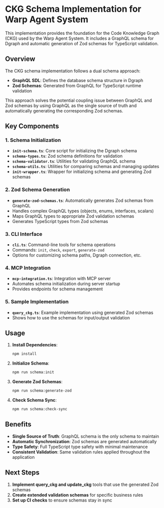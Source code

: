 # CKG Schema Implementation for Warp Agent System

This implementation provides the foundation for the Code Knowledge Graph (CKG) used by the Warp Agent System. It includes a GraphQL schema for Dgraph and automatic generation of Zod schemas for TypeScript validation.

## Overview

The CKG schema implementation follows a dual schema approach:
- **GraphQL SDL**: Defines the database schema structure in Dgraph
- **Zod Schemas**: Generated from GraphQL for TypeScript runtime validation

This approach solves the potential coupling issue between GraphQL and Zod schemas by using GraphQL as the single source of truth and automatically generating the corresponding Zod schemas.

## Key Components

### 1. Schema Initialization

- **`init-schema.ts`**: Core script for initializing the Dgraph schema
- **`schema-types.ts`**: Zod schema definitions for validation
- **`schema-validator.ts`**: Utilities for validating GraphQL schema
- **`schema-utils.ts`**: Utilities for comparing schemas and managing updates
- **`init-wrapper.ts`**: Wrapper for initializing schema and generating Zod schemas

### 2. Zod Schema Generation

- **`generate-zod-schemas.ts`**: Automatically generates Zod schemas from GraphQL
- Handles complex GraphQL types (objects, enums, interfaces, scalars)
- Maps GraphQL types to appropriate Zod validation schemas
- Generates TypeScript types from Zod schemas

### 3. CLI Interface

- **`cli.ts`**: Command-line tools for schema operations
- Commands: `init`, `check`, `export`, `generate-zod`
- Options for customizing schema paths, Dgraph connection, etc.

### 4. MCP Integration

- **`mcp-integration.ts`**: Integration with MCP server
- Automates schema initialization during server startup
- Provides endpoints for schema management

### 5. Sample Implementation

- **`query_ckg.ts`**: Example implementation using generated Zod schemas
- Shows how to use the schemas for input/output validation

## Usage

1. **Install Dependencies**:
   ```bash
   npm install
   ```

2. **Initialize Schema**:
   ```bash
   npm run schema:init
   ```

3. **Generate Zod Schemas**:
   ```bash
   npm run schema:generate-zod
   ```

4. **Check Schema Sync**:
   ```bash
   npm run schema:check-sync
   ```

## Benefits

- **Single Source of Truth**: GraphQL schema is the only schema to maintain
- **Automatic Synchronization**: Zod schemas are generated automatically
- **Type Safety**: Full TypeScript type safety with minimal maintenance
- **Consistent Validation**: Same validation rules applied throughout the application

## Next Steps

1. **Implement query_ckg and update_ckg** tools that use the generated Zod schemas
2. **Create extended validation schemas** for specific business rules
3. **Set up CI checks** to ensure schemas stay in sync
